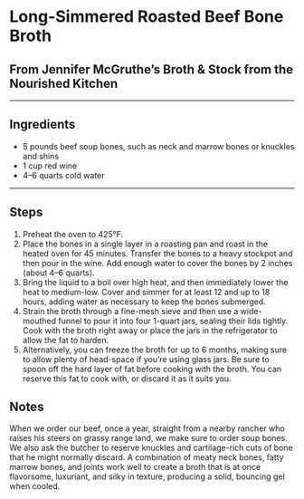 # Long-Simmered Roasted Beef Bone Broth

## From Jennifer McGruthe’s Broth & Stock from the Nourished Kitchen

---

## Ingredients

* 5 pounds beef soup bones, such as neck and marrow bones or knuckles and shins
* 1 cup red wine
* 4–6 quarts cold water


---

## Steps

1.  Preheat the oven to 425°F.
2.  Place the bones in a single layer in a roasting pan and roast in the heated oven for 45 minutes. Transfer the bones to a heavy stockpot and then pour in the wine. Add enough water to cover the bones by 2 inches (about 4–6 quarts). 
3.  Bring the liquid to a boil over high heat, and then immediately lower the heat to medium-low. Cover and simmer for at least 12 and up to 18 hours, adding water as necessary to keep the bones submerged.
4.  Strain the broth through a fine-mesh sieve and then use a wide-mouthed funnel to pour it into four 1-quart jars, sealing their lids tightly. Cook with the broth right away or place the jars in the refrigerator to allow the fat to harden.
5.  Alternatively, you can freeze the broth for up to 6 months, making sure to allow plenty of head-space if you’re using glass jars. Be sure to spoon off the hard layer of fat before cooking with the broth. You can reserve this fat to cook with, or discard it as it suits you.

## Notes

When we order our beef, once a year, straight from a nearby rancher who raises his steers on grassy range land, we make sure to order soup bones. We also ask the butcher to reserve knuckles and cartilage-rich cuts of bone that he might normally discard. A combination of meaty neck bones, fatty marrow bones, and joints work well to create a broth that is at once flavorsome, luxuriant, and silky in texture, producing a solid, bouncing gel when cooled.
